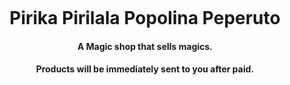 <p align="center">
    <img src="https://i.imgur.com/JykDYDl.webp" alt="">
</p>

<h1 align="center"> Pirika Pirilala Popolina Peperuto </h1>

<h4 align="center"> A Magic shop that sells magics. </h4>
<h4 align="center"> Products will be immediately sent to you after paid. </h4>

